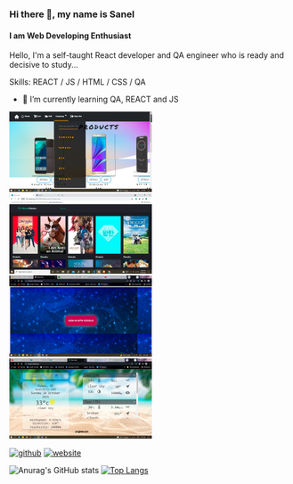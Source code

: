 
### Hi there 👋, my name is Sanel
#### I am Web Developing Enthusiast
Hello,  I'm a self-taught React developer and QA engineer who is ready and decisive to study...

Skills:  REACT / JS / HTML / CSS / QA

- 🌱 I’m currently learning QA, REACT and JS 
<div>
  <a href="https://github.com/Sanelsss/storecetiri">
  <img src="store1.jpg" width="256" />
</a>
<a href="https://github.com/Sanelsss/TBDB-Movies-and-TV-Shows-App">
  <img src="movie.png" width="256 />
</a>
 <a href="https://github.com/Sanelsss/simple-chat-app">
  <img src="tri.png" width="256" />
</a>                       
<a href="https://github.com/Sanelsss/weather">
  <img src="vrijeme2.png" width="256"/>
</a>
</div>


[<img src='https://cdn.jsdelivr.net/npm/simple-icons@3.0.1/icons/github.svg' alt='github' height='40'>](https://github.com/Sanelsss)  [<img src='https://cdn.jsdelivr.net/npm/simple-icons@3.0.1/icons/icloud.svg' alt='website' height='40'>](https://sanel.netlify.app/)  



![Anurag's GitHub stats](https://github-readme-stats.vercel.app/api?username=Sanelsss&hide=contribs,prs)
[![Top Langs](https://github-readme-stats.vercel.app/api/top-langs/?username=Sanelsss&layout=compact)](https://github.com/anuraghazra/github-readme-stats)




